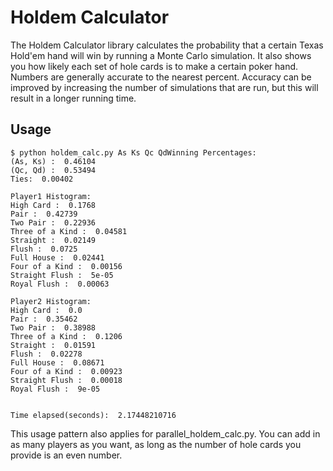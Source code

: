 Holdem Calculator
=================

The Holdem Calculator library calculates the probability that a certain Texas Hold'em hand will win by running a Monte Carlo simulation. It also shows you how likely each set of hole cards is to make a certain poker hand. Numbers are generally accurate to the nearest percent. Accuracy can be improved by increasing the number of simulations that are run, but this will result in a longer running time.

Usage
-----

	$ python holdem_calc.py As Ks Qc QdWinning Percentages:
	(As, Ks) :  0.46104
	(Qc, Qd) :  0.53494
	Ties:  0.00402

	Player1 Histogram:
	High Card :  0.1768
	Pair :  0.42739
	Two Pair :  0.22936
	Three of a Kind :  0.04581
	Straight :  0.02149
	Flush :  0.0725
	Full House :  0.02441
	Four of a Kind :  0.00156
	Straight Flush :  5e-05
	Royal Flush :  0.00063

	Player2 Histogram:
	High Card :  0.0
	Pair :  0.35462
	Two Pair :  0.38988
	Three of a Kind :  0.1206
	Straight :  0.01591
	Flush :  0.02278
	Full House :  0.08671
	Four of a Kind :  0.00923
	Straight Flush :  0.00018
	Royal Flush :  9e-05


	Time elapsed(seconds):  2.17448210716

This usage pattern also applies for parallel_holdem_calc.py. You can add in as many players as you want, as long as the number of hole cards you provide is an even number.
